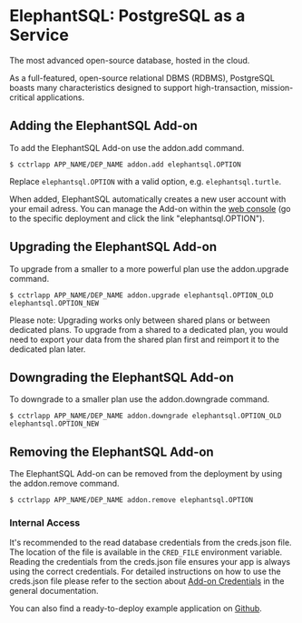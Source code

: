 # ElephantSQL: PostgreSQL as a Service

The most advanced open-source database, hosted in the cloud.

As a full-featured, open-source relational DBMS (RDBMS), PostgreSQL boasts many characteristics designed to support high-transaction, mission-critical applications.

## Adding the ElephantSQL Add-on

To add the ElephantSQL Add-on use the addon.add command.

~~~
$ cctrlapp APP_NAME/DEP_NAME addon.add elephantsql.OPTION
~~~
Replace `elephantsql.OPTION` with a valid option, e.g. `elephantsql.turtle`.

When added, ElephantSQL automatically creates a new user account with your email adress. You can manage the Add-on within the [web console](https://next.dotcloud.com/console) (go to the specific deployment and click the link "elephantsql.OPTION").

## Upgrading the ElephantSQL Add-on

To upgrade from a smaller to a more powerful plan use the addon.upgrade command.

~~~
$ cctrlapp APP_NAME/DEP_NAME addon.upgrade elephantsql.OPTION_OLD elephantsql.OPTION_NEW
~~~

Please note: Upgrading works only between shared plans or between dedicated
plans. To upgrade from a shared to a dedicated plan, you would need to export
your data from the shared plan first and reimport it to the dedicated plan
later.

## Downgrading the ElephantSQL Add-on

To downgrade to a smaller plan use the addon.downgrade command.

~~~
$ cctrlapp APP_NAME/DEP_NAME addon.downgrade elephantsql.OPTION_OLD elephantsql.OPTION_NEW
~~~

## Removing the ElephantSQL Add-on

The ElephantSQL Add-on can be removed from the deployment by using the addon.remove command.

~~~
$ cctrlapp APP_NAME/DEP_NAME addon.remove elephantsql.OPTION
~~~

### Internal Access

It's recommended to the read database credentials from the creds.json file. The location of the file is available in the `CRED_FILE` environment variable. Reading the credentials from the creds.json file ensures your app is always using the correct credentials. For detailed instructions on how to use the creds.json file please refer to the section about [Add-on Credentials](https://next.dotcloud.com/dev-center/platform-documentation#add-ons) in the general documentation.

You can also find a ready-to-deploy example application on [Github](https://github.com/ElephantSQL/ruby-postgresql-example.git).
